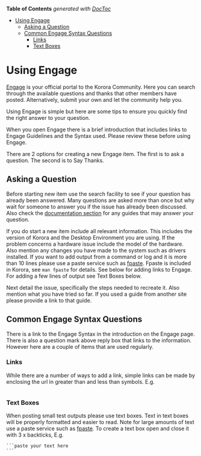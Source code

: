 

**Table of Contents**  *generated with [DocToc](https://github.com/thlorenz/doctoc)*

- [Using Engage](#using-engage)
  - [Asking a Question](#asking-a-question)
  - [Common Engage Syntax Questions](#common-engage-syntax-questions)
    - [Links](#links)
    - [Text Boxes](#text-boxes)



# Using Engage

[Engage](https://kororaproject.org/support/engage) is your official portal to the Korora Community. Here you can search through the available questions and thanks that other members have posted. Alternatively, submit your own and let the community help you.

Using Engage is simple but here are some tips to ensure you quickly find the right answer to your question.

When you open Engage there is a brief introduction that includes links to Engage Guidelines and the Syntax used. Please review these before using Engage.

There are 2 options for creating a new Engage item. The first is to ask a question. The second is to Say Thanks.

## Asking a Question

Before starting new item use the search facility to see if your question has already been answered. Many questions are asked more than once but why wait for someone to answer you if the issue has already been discussed. Also check the [documentation section](https://github.com/kororaproject/kp-documentation/wiki) for any guides that may answer your question.

If you do start a new item include all relevant information. This includes the version of Korora and the Desktop Environment you are using. If the problem concerns a hardware issue include the model of the hardware. Also mention any changes you have made to the system such as drivers installed. If you want to add output from a command or log and it is more than 10 lines please use a paste service such as [fpaste](https://github.com/kororaproject/kp-documentation/wiki/Fpaste). Fpaste is included in Korora, see `man fpaste` for details. See below for adding links to Engage. For adding a few lines of output see Text Boxes below.

Next detail the issue, specifically the steps needed to recreate it. Also mention what you have tried so far. If you used a guide from another site please provide a link to that guide.

## Common Engage Syntax Questions

There is a link to the Engage Syntax in the introduction on the Engage page. There is also a question mark above reply box that links to the information. However here are a couple of items that are used regularly.

### Links

While there are a number of ways to add a link, simple links can be made by enclosing the url in greater than and less than symbols. E.g.

```

```

### Text Boxes

When posting small test outputs please use text boxes. Text in text boxes will be properly formatted and easier to read. Note for large amounts of text use a paste service such as [fpaste](https://github.com/kororaproject/kp-documentation/wiki/Fpaste). To create a text box open and close it with 3 x backticks, E.g.

````
```paste your text here
```
````

